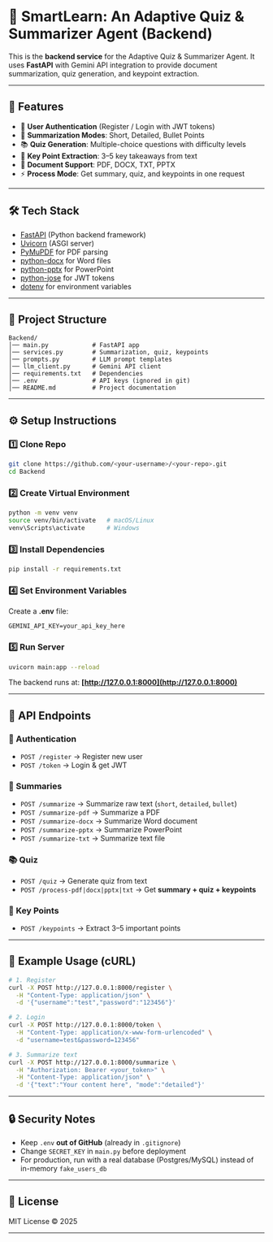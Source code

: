 # 📘 SmartLearn: An Adaptive Quiz & Summarizer Agent (Backend)

This is the **backend service** for the Adaptive Quiz & Summarizer Agent.
It uses **FastAPI** with Gemini API integration to provide document summarization, quiz generation, and keypoint extraction.

---

## 🚀 Features

* 🔑 **User Authentication** (Register / Login with JWT tokens)
* 📝 **Summarization Modes**: Short, Detailed, Bullet Points
* 📚 **Quiz Generation**: Multiple-choice questions with difficulty levels
* 📌 **Key Point Extraction**: 3–5 key takeaways from text
* 📂 **Document Support**: PDF, DOCX, TXT, PPTX
* ⚡ **Process Mode**: Get summary, quiz, and keypoints in one request

---

## 🛠️ Tech Stack

* [FastAPI](https://fastapi.tiangolo.com/) (Python backend framework)
* [Uvicorn](https://www.uvicorn.org/) (ASGI server)
* [PyMuPDF](https://pymupdf.readthedocs.io/) for PDF parsing
* [python-docx](https://python-docx.readthedocs.io/) for Word files
* [python-pptx](https://python-pptx.readthedocs.io/) for PowerPoint
* [python-jose](https://python-jose.readthedocs.io/) for JWT tokens
* [dotenv](https://pypi.org/project/python-dotenv/) for environment variables

---

## 📂 Project Structure

```
Backend/
│── main.py            # FastAPI app
│── services.py        # Summarization, quiz, keypoints
│── prompts.py         # LLM prompt templates
│── llm_client.py      # Gemini API client
│── requirements.txt   # Dependencies
│── .env               # API keys (ignored in git)
│── README.md          # Project documentation
```

---

## ⚙️ Setup Instructions

### 1️⃣ Clone Repo

```bash
git clone https://github.com/<your-username>/<your-repo>.git
cd Backend
```

### 2️⃣ Create Virtual Environment

```bash
python -m venv venv
source venv/bin/activate   # macOS/Linux
venv\Scripts\activate      # Windows
```

### 3️⃣ Install Dependencies

```bash
pip install -r requirements.txt
```

### 4️⃣ Set Environment Variables

Create a **.env** file:

```
GEMINI_API_KEY=your_api_key_here
```

### 5️⃣ Run Server

```bash
uvicorn main:app --reload
```

The backend runs at: **[http://127.0.0.1:8000](http://127.0.0.1:8000)**

---

## 📌 API Endpoints

### 🔑 Authentication

* `POST /register` → Register new user
* `POST /token` → Login & get JWT

### 📝 Summaries

* `POST /summarize` → Summarize raw text (`short`, `detailed`, `bullet`)
* `POST /summarize-pdf` → Summarize a PDF
* `POST /summarize-docx` → Summarize Word document
* `POST /summarize-pptx` → Summarize PowerPoint
* `POST /summarize-txt` → Summarize text file

### 📚 Quiz

* `POST /quiz` → Generate quiz from text
* `POST /process-pdf|docx|pptx|txt` → Get **summary + quiz + keypoints**

### 📌 Key Points

* `POST /keypoints` → Extract 3–5 important points

---

## 🧪 Example Usage (cURL)

```bash
# 1. Register
curl -X POST http://127.0.0.1:8000/register \
  -H "Content-Type: application/json" \
  -d '{"username":"test","password":"123456"}'

# 2. Login
curl -X POST http://127.0.0.1:8000/token \
  -H "Content-Type: application/x-www-form-urlencoded" \
  -d "username=test&password=123456"

# 3. Summarize text
curl -X POST http://127.0.0.1:8000/summarize \
  -H "Authorization: Bearer <your_token>" \
  -H "Content-Type: application/json" \
  -d '{"text":"Your content here", "mode":"detailed"}'
```

---

## 🔒 Security Notes

* Keep `.env` **out of GitHub** (already in `.gitignore`)
* Change `SECRET_KEY` in `main.py` before deployment
* For production, run with a real database (Postgres/MySQL) instead of in-memory `fake_users_db`

---

## 📜 License

MIT License © 2025

---
